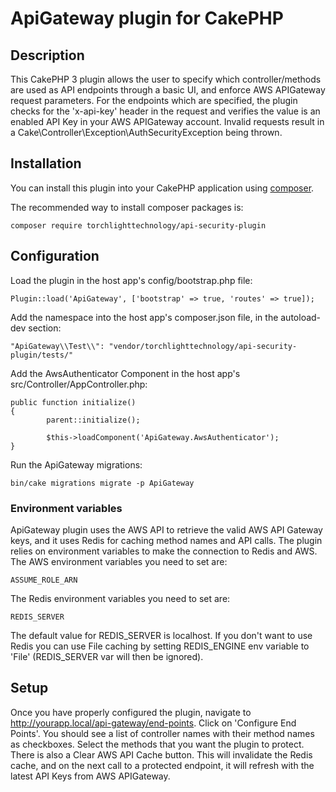 # ApiGateway plugin for CakePHP

## Description
This CakePHP 3 plugin allows the user to specify which controller/methods are used as API endpoints through a basic UI, and enforce AWS APIGateway request parameters. For the endpoints which are specified, the plugin checks for the 'x-api-key' header in the request and verifies the value is an enabled API Key in your AWS APIGateway account. Invalid requests result in a Cake\Controller\Exception\AuthSecurityException being thrown.

## Installation

You can install this plugin into your CakePHP application using [composer](http://getcomposer.org).

The recommended way to install composer packages is:

```
composer require torchlighttechnology/api-security-plugin
```


## Configuration

Load the plugin in the host app's config/bootstrap.php file:
```
Plugin::load('ApiGateway', ['bootstrap' => true, 'routes' => true]);
```

Add the namespace into the host app's composer.json file, in the autoload-dev section:
```
"ApiGateway\\Test\\": "vendor/torchlighttechnology/api-security-plugin/tests/"
```


Add the AwsAuthenticator Component in the host app's src/Controller/AppController.php:
```
public function initialize()
{
        parent::initialize();

        $this->loadComponent('ApiGateway.AwsAuthenticator');
}
```

Run the ApiGateway migrations:
```
bin/cake migrations migrate -p ApiGateway
```

### Environment variables
ApiGateway plugin uses the AWS API to retrieve the valid AWS API Gateway keys, and it uses Redis for caching method names and API calls. The plugin relies on environment variables to make the connection to Redis and AWS.
The AWS environment variables you need to set are:
```
ASSUME_ROLE_ARN
```
The Redis environment variables you need to set are:
```
REDIS_SERVER
```
The default value for REDIS_SERVER is localhost. If you don't want to use Redis you can use File caching by setting REDIS_ENGINE env variable to 'File' (REDIS_SERVER var will then be ignored).

## Setup
Once you have properly configured the plugin, navigate to http://yourapp.local/api-gateway/end-points. Click on 'Configure End  Points'. You should see a list of controller names with their method names as checkboxes. Select the methods that you want the plugin to protect.
There is also a Clear AWS API Cache button. This will invalidate the Redis cache, and on the next call to a protected endpoint, it will refresh with the latest API Keys from AWS APIGateway.
